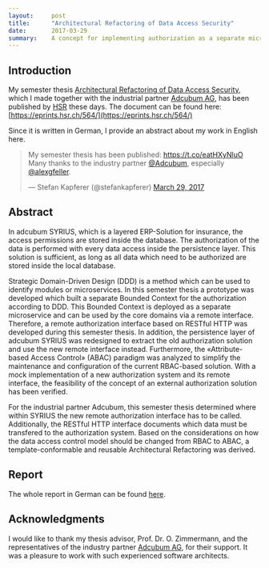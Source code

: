 ```yaml
---
layout:     post
title:      "Architectural Refactoring of Data Access Security"
date:       2017-03-29
summary:    A concept for implementing authorization as a separate microservice / bounded context (DDD) in a standard software for insurance companies.
---
```


## Introduction
My semester thesis [Architectural Refactoring of Data Access Security](https://eprints.hsr.ch/564/), which I made together with the industrial partner [Adcubum AG](http://www.adcubum.com), has been published by [HSR](http://www.hsr.ch) these days.
The document can be found here: [https://eprints.hsr.ch/564/](https://eprints.hsr.ch/564/)

Since it is written in German, I provide an abstract about my work in English here. 

<blockquote class="twitter-tweet" data-lang="en"><p lang="en" dir="ltr">My semester thesis has been published: <a href="https://t.co/eatHXyNluO">https://t.co/eatHXyNluO</a> Many thanks to the industry partner <a href="https://twitter.com/Adcubum">@Adcubum</a>, especially <a href="https://twitter.com/alexgfeller">@alexgfeller</a>.</p>&mdash; Stefan Kapferer (@stefankapferer) <a href="https://twitter.com/stefankapferer/status/847203298532872192">March 29, 2017</a></blockquote>
<script async src="//platform.twitter.com/widgets.js" charset="utf-8"></script>

## Abstract
In adcubum SYRIUS, which is a layered ERP-Solution for insurance, the access permissions are stored inside the database. The authorization of the data is performed with every data access inside the persistence layer. This solution is sufficient, as long as all data which need to be authorized are stored inside the local database.

Strategic Domain-Driven Design (DDD) is a method which can be used to identify modules or microservices. In this semester thesis a prototype was developed which built a separate Bounded Context for the authorization according to DDD. This Bounded Context is deployed as a separate microservice and can be used by the core domains via a remote interface. Therefore, a remote authorization interface based on RESTful HTTP was developed during this semester thesis. In addition, the persistence layer of adcubum SYRIUS was redesigned to extract the old authorization solution and use the new remote interface instead. Furthermore, the «Attribute-based Access Control» (ABAC) paradigm was analyzed to simplify the maintenance and configuration of the current RBAC-based solution. With a mock implementation of a new authorization system and its remote interface, the feasibility of the concept of an external authorization solution has been verified.

For the industrial partner Adcubum, this semester thesis determined where within SYRIUS the new remote authorization interface has to be called. Additionally, the RESTful HTTP interface documents which data must be transfered to the authorization system. Based on the considerations on how the data access control model should be changed from RBAC to ABAC, a template-conformable and reusable Architectural Refactoring was derived.

## Report
The whole report in German can be found [here](https://eprints.hsr.ch/564/1/HS16-SA-EP-Kapferer-ArchitecturalRefactoringDataAccessSecurity.pdf).

## Acknowledgments
I would like to thank my thesis advisor, Prof. Dr. O. Zimmermann, and the representatives of the industry partner [Adcubum AG](http://www.adcubum.com), for their support. It was a pleasure to work with such experienced software architects.


